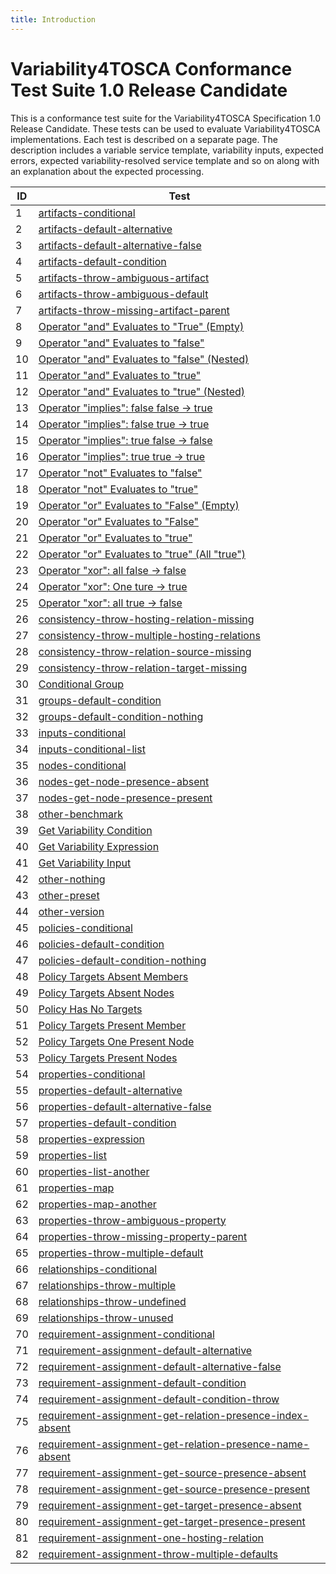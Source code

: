 ```yaml
---
title: Introduction
---
```


# Variability4TOSCA Conformance Test Suite 1.0 Release Candidate

This is a conformance test suite for the Variability4TOSCA Specification 1.0 Release Candidate.
These tests can be used to evaluate Variability4TOSCA implementations.
Each test is described on a separate page.
The description includes a variable service template, variability inputs,
expected errors, expected variability-resolved service template and so on along with an explanation about the expected
processing.

| ID | Test |
| --- | --- |
| 1 | [artifacts-conditional](./test-artifacts-conditional.md) |
| 2 | [artifacts-default-alternative](./test-artifacts-default-alternative.md) |
| 3 | [artifacts-default-alternative-false](./test-artifacts-default-alternative-false.md) |
| 4 | [artifacts-default-condition](./test-artifacts-default-condition.md) |
| 5 | [artifacts-throw-ambiguous-artifact](./test-artifacts-throw-ambiguous-artifact.md) |
| 6 | [artifacts-throw-ambiguous-default](./test-artifacts-throw-ambiguous-default.md) |
| 7 | [artifacts-throw-missing-artifact-parent](./test-artifacts-throw-missing-artifact-parent.md) |
| 8 | [Operator &#34;and&#34; Evaluates to &#34;True&#34; (Empty)](./test-boolean-operators-and-empty.md) |
| 9 | [Operator &#34;and&#34; Evaluates to &#34;false&#34;](./test-boolean-operators-and-false.md) |
| 10 | [Operator &#34;and&#34; Evaluates to &#34;false&#34; (Nested)](./test-boolean-operators-and-nested-false.md) |
| 11 | [Operator &#34;and&#34; Evaluates to &#34;true&#34;](./test-boolean-operators-and-nested-true.md) |
| 12 | [Operator &#34;and&#34;  Evaluates to &#34;true&#34; (Nested)](./test-boolean-operators-and-true.md) |
| 13 | [Operator &#34;implies&#34;: false false -&gt; true](./test-boolean-operators-implies-false-false-true.md) |
| 14 | [Operator &#34;implies&#34;: false true -&gt; true](./test-boolean-operators-implies-false-true-true.md) |
| 15 | [Operator &#34;implies&#34;: true false -&gt; false](./test-boolean-operators-implies-true-false-false.md) |
| 16 | [Operator &#34;implies&#34;: true true -&gt; true](./test-boolean-operators-implies-true-true-true.md) |
| 17 | [Operator &#34;not&#34; Evaluates to &#34;false&#34;](./test-boolean-operators-not-false.md) |
| 18 | [Operator &#34;not&#34; Evaluates to &#34;true&#34;](./test-boolean-operators-not-true.md) |
| 19 | [Operator &#34;or&#34; Evaluates to &#34;False&#34; (Empty)](./test-boolean-operators-or-empty.md) |
| 20 | [Operator &#34;or&#34; Evaluates to &#34;False&#34;](./test-boolean-operators-or-false.md) |
| 21 | [Operator &#34;or&#34; Evaluates to &#34;true&#34;](./test-boolean-operators-or-true.md) |
| 22 | [Operator &#34;or&#34; Evaluates to &#34;true&#34; (All &#34;true&#34;)](./test-boolean-operators-or-true-all.md) |
| 23 | [Operator &#34;xor&#34;: all false -&gt; false](./test-boolean-operators-xor-false-all.md) |
| 24 | [Operator &#34;xor&#34;: One ture -&gt; true](./test-boolean-operators-xor-true.md) |
| 25 | [Operator &#34;xor&#34;: all true -&gt; false](./test-boolean-operators-xor-true-all.md) |
| 26 | [consistency-throw-hosting-relation-missing](./test-consistency-throw-hosting-relation-missing.md) |
| 27 | [consistency-throw-multiple-hosting-relations](./test-consistency-throw-multiple-hosting-relations.md) |
| 28 | [consistency-throw-relation-source-missing](./test-consistency-throw-relation-source-missing.md) |
| 29 | [consistency-throw-relation-target-missing](./test-consistency-throw-relation-target-missing.md) |
| 30 | [Conditional Group](./test-groups-conditional.md) |
| 31 | [groups-default-condition](./test-groups-default-condition.md) |
| 32 | [groups-default-condition-nothing](./test-groups-default-condition-nothing.md) |
| 33 | [inputs-conditional](./test-inputs-conditional.md) |
| 34 | [inputs-conditional-list](./test-inputs-conditional-list.md) |
| 35 | [nodes-conditional](./test-nodes-conditional.md) |
| 36 | [nodes-get-node-presence-absent](./test-nodes-get-node-presence-absent.md) |
| 37 | [nodes-get-node-presence-present](./test-nodes-get-node-presence-present.md) |
| 38 | [other-benchmark](./test-other-benchmark.md) |
| 39 | [Get Variability Condition](./test-other-get-variability-condition.md) |
| 40 | [Get Variability Expression](./test-other-get-variability-expression.md) |
| 41 | [Get Variability Input](./test-other-get-variability-input.md) |
| 42 | [other-nothing](./test-other-nothing.md) |
| 43 | [other-preset](./test-other-preset.md) |
| 44 | [other-version](./test-other-version.md) |
| 45 | [policies-conditional](./test-policies-conditional.md) |
| 46 | [policies-default-condition](./test-policies-default-condition.md) |
| 47 | [policies-default-condition-nothing](./test-policies-default-condition-nothing.md) |
| 48 | [Policy Targets Absent Members](./test-policies-has-present-targets-absent-members.md) |
| 49 | [Policy Targets Absent Nodes](./test-policies-has-present-targets-absent-nodes.md) |
| 50 | [Policy Has No Targets](./test-policies-has-present-targets-no-targets.md) |
| 51 | [Policy Targets Present Member](./test-policies-has-present-targets-present-member.md) |
| 52 | [Policy Targets One Present Node](./test-policies-has-present-targets-present-node.md) |
| 53 | [Policy Targets Present Nodes](./test-policies-has-present-targets-present-nodes.md) |
| 54 | [properties-conditional](./test-properties-conditional.md) |
| 55 | [properties-default-alternative](./test-properties-default-alternative.md) |
| 56 | [properties-default-alternative-false](./test-properties-default-alternative-false.md) |
| 57 | [properties-default-condition](./test-properties-default-condition.md) |
| 58 | [properties-expression](./test-properties-expression.md) |
| 59 | [properties-list](./test-properties-list.md) |
| 60 | [properties-list-another](./test-properties-list-another.md) |
| 61 | [properties-map](./test-properties-map.md) |
| 62 | [properties-map-another](./test-properties-map-another.md) |
| 63 | [properties-throw-ambiguous-property](./test-properties-throw-ambiguous-property.md) |
| 64 | [properties-throw-missing-property-parent](./test-properties-throw-missing-property-parent.md) |
| 65 | [properties-throw-multiple-default](./test-properties-throw-multiple-default.md) |
| 66 | [relationships-conditional](./test-relationships-conditional.md) |
| 67 | [relationships-throw-multiple](./test-relationships-throw-multiple.md) |
| 68 | [relationships-throw-undefined](./test-relationships-throw-undefined.md) |
| 69 | [relationships-throw-unused](./test-relationships-throw-unused.md) |
| 70 | [requirement-assignment-conditional](./test-requirement-assignment-conditional.md) |
| 71 | [requirement-assignment-default-alternative](./test-requirement-assignment-default-alternative.md) |
| 72 | [requirement-assignment-default-alternative-false](./test-requirement-assignment-default-alternative-false.md) |
| 73 | [requirement-assignment-default-condition](./test-requirement-assignment-default-condition.md) |
| 74 | [requirement-assignment-default-condition-throw](./test-requirement-assignment-default-condition-throw.md) |
| 75 | [requirement-assignment-get-relation-presence-index-absent](./test-requirement-assignment-get-relation-presence-index-absent.md) |
| 76 | [requirement-assignment-get-relation-presence-name-absent](./test-requirement-assignment-get-relation-presence-name-absent.md) |
| 77 | [requirement-assignment-get-source-presence-absent](./test-requirement-assignment-get-source-presence-absent.md) |
| 78 | [requirement-assignment-get-source-presence-present](./test-requirement-assignment-get-source-presence-present.md) |
| 79 | [requirement-assignment-get-target-presence-absent](./test-requirement-assignment-get-target-presence-absent.md) |
| 80 | [requirement-assignment-get-target-presence-present](./test-requirement-assignment-get-target-presence-present.md) |
| 81 | [requirement-assignment-one-hosting-relation](./test-requirement-assignment-one-hosting-relation.md) |
| 82 | [requirement-assignment-throw-multiple-defaults](./test-requirement-assignment-throw-multiple-defaults.md) |

